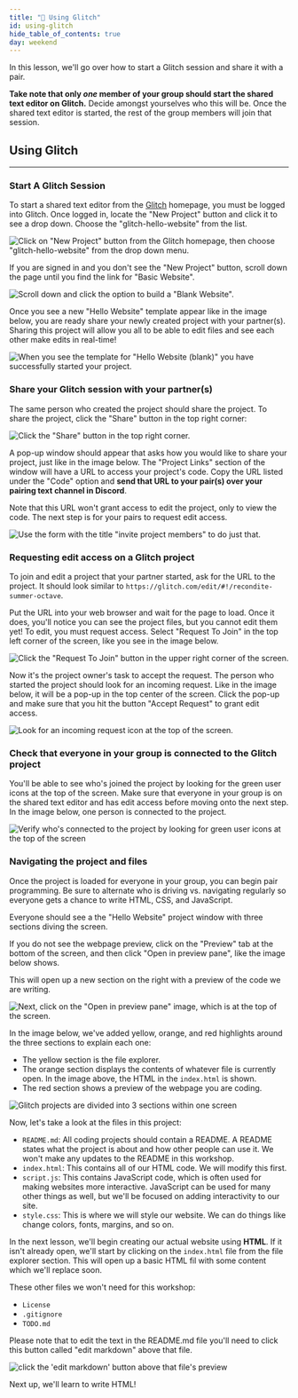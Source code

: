 ```yaml
---
title: "📓 Using Glitch"
id: using-glitch
hide_table_of_contents: true
day: weekend
---
```


In this lesson, we'll go over how to start a Glitch session and share it with a pair. 

**Take note that only _one_ member of your group should start the shared text editor on Glitch.** Decide amongst yourselves who this will be. Once the shared text editor is started, the rest of the group members will join that session. 

## Using Glitch
---

### Start A Glitch Session

To start a shared text editor from the [Glitch](https://glitch.com) homepage, you must be logged into Glitch. Once logged in, locate the "New Project" button and click it to see a drop down. Choose the "glitch-hello-website" from the list.

![Click on "New Project" button from the Glitch homepage, then choose "glitch-hello-website" from the drop down menu.](https://learnhowtoprogram.s3.us-west-2.amazonaws.com/ucode-glitch-photos/brooke-ucode-glitch-update-5.20.21/glitch-images-MAY-2022/start-new.jpg)

If you are signed in and you don't see the "New Project" button, scroll down the page until you find the link for "Basic Website". 

![Scroll down and click the option to build a "Blank Website".](https://learnhowtoprogram.s3.us-west-2.amazonaws.com/ucode-glitch-photos/brooke-ucode-glitch-update-5.20.21/glitch-images-MAY-2022/basic-website.jpg)

Once you see a new "Hello Website" template appear like in the image below, you are ready share your newly created project with your partner(s). Sharing this project will allow you all to be able to edit files and see each other make edits in real-time!

![When you see the template for "Hello Website (blank)" you have successfully started your project.](https://learnhowtoprogram.s3.us-west-2.amazonaws.com/ucode-glitch-photos/brooke-ucode-glitch-update-5.20.21/glitch-images-MAY-2022/open-hello-world.jpg)

### Share your Glitch session with your partner(s)

The same person who created the project should share the project. To share the project, click the "Share" button in the top right corner:

![Click the "Share" button in the top right corner.](https://learnhowtoprogram.s3.us-west-2.amazonaws.com/ucode-glitch-photos/brooke-ucode-glitch-update-5.20.21/glitch-images-MAY-2022/share-button.jpg)

A pop-up window should appear that asks how you would like to share your project, just like in the image below. The "Project Links" section of the window will have a URL to access your project's code. Copy the URL listed under the "Code" option and **send that URL to your pair(s) over your pairing text channel in Discord**. 

Note that this URL won't grant access to edit the project, only to view the code. The next step is for your pairs to request edit access.

![Use the form with the title "invite project members" to do just that.](https://learnhowtoprogram.s3.us-west-2.amazonaws.com/ucode-glitch-photos/brooke-ucode-glitch-update-5.20.21/glitch-images-MAY-2022/share-website-link.jpg)

### Requesting edit access on a Glitch project

To join and edit a project that your partner started, ask for the URL to the project. It should look similar to `https://glitch.com/edit/#!/recondite-summer-octave`.

Put the URL into your web browser and wait for the page to load. Once it does, you'll notice you can see the project files, but you cannot edit them yet! To edit, you must request access. Select "Request To Join" in the top left corner of the screen, like you see in the image below.

![Click the "Request To Join" button in the upper right corner of the screen.](https://learnhowtoprogram.s3.us-west-2.amazonaws.com/ucode-glitch-photos/brooke-ucode-glitch-update-5.20.21/glitch-images-MAY-2022/request-to-join.jpg)

Now it's the project owner's task to accept the request. The person who started the project should look for an incoming request. Like in the image below, it will be a pop-up in the top center of the screen. Click the pop-up and make sure that you hit the button "Accept Request" to grant edit access. 

![Look for an incoming request icon at the top of the screen.](https://learnhowtoprogram.s3.us-west-2.amazonaws.com/ucode-glitch-photos/brooke-ucode-glitch-update-5.20.21/glitch-images-MAY-2022/hover-request-accept.jpg)

### Check that everyone in your group is connected to the Glitch project

You'll be able to see who's joined the project by looking for the green user icons at the top of the screen. Make sure that everyone in your group is on the shared text editor and has edit access before moving onto the next step. In the image below, one person is connected to the project.

![Verify who's connected to the project by looking for green user icons at the top of the screen](https://learnhowtoprogram.s3.us-west-2.amazonaws.com/ucode-glitch-photos/brooke-ucode-glitch-update-5.20.21/glitch-images-MAY-2022/request-accepted.jpg)

### Navigating the project and files

Once the project is loaded for everyone in your group, you can begin pair programming. Be sure to alternate who is driving vs. navigating regularly so everyone gets a chance to write HTML, CSS, and JavaScript.

Everyone should see a the "Hello Website" project window with three sections diving the screen.

If you do not see the webpage preview, click on the "Preview" tab at the bottom of the screen, and then click "Open in preview pane", like the image below shows. 

This will open up a new section on the right with a preview of the code we are writing.

![Next, click on the "Open in preview pane" image, which is at the top of the screen.](https://learnhowtoprogram.s3.us-west-2.amazonaws.com/ucode-glitch-photos/brooke-ucode-glitch-update-5.20.21/glitch-images-MAY-2022/hover-preview.jpg)

In the image below, we've added yellow, orange, and red highlights around the three sections to explain each one: 

* The yellow section is the file explorer. 
*  The orange section displays the contents of whatever file is currently open. In the image above, the HTML in the `index.html` is shown.
*  The red section shows a preview of the webpage you are coding.

![Glitch projects are divided into 3 sections within one screen](https://learnhowtoprogram.s3.us-west-2.amazonaws.com/ucode-glitch-photos/brooke-ucode-glitch-update-5.20.21/glitch-images-MAY-2022/preview-shown.jpg)

Now, let's take a look at the files in this project:

- `README.md`: All coding projects should contain a README. A README states what the project is about and how other people can use it. We won't make any updates to the README in this workshop.
- `index.html`: This contains all of our HTML code. We will modify this first.
- `script.js`: This contains JavaScript code, which is often used for making websites more interactive. JavaScript can be used for many other things as well, but we'll be focused on adding interactivity to our site.
- `style.css`: This is where we will style our website. We can do things like change colors, fonts, margins, and so on.

In the next lesson, we'll begin creating our actual website using **HTML**. If it isn't already open, we'll start by clicking on the `index.html` file from the file explorer section. This will open up a basic HTML fil with some content which we'll replace soon. 

These other files we won't need for this workshop:

- `License`
- `.gitignore`
- `TODO.md`

Please note that to edit the text in the README.md file you'll need to click this button called "edit markdown" above that file.

![click the 'edit markdown' button above that file's preview](https://learnhowtoprogram.s3.us-west-2.amazonaws.com/ucode-glitch-photos/brooke-ucode-glitch-update-5.20.21/glitch-images-MAY-2022/edit-markdown.jpg)

Next up, we'll learn to write HTML!
